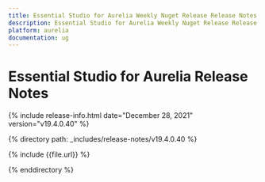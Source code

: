 ```yaml
---
title: Essential Studio for Aurelia Weekly Nuget Release Release Notes  
description: Essential Studio for Aurelia Weekly Nuget Release Release Notes  
platform: aurelia
documentation: ug
---
```


# Essential Studio for Aurelia  Release Notes  

{% include release-info.html date="December 28, 2021"  version="v19.4.0.40" %} 

{% directory path: _includes/release-notes/v19.4.0.40 %}

{% include {{file.url}} %}

{% enddirectory %}